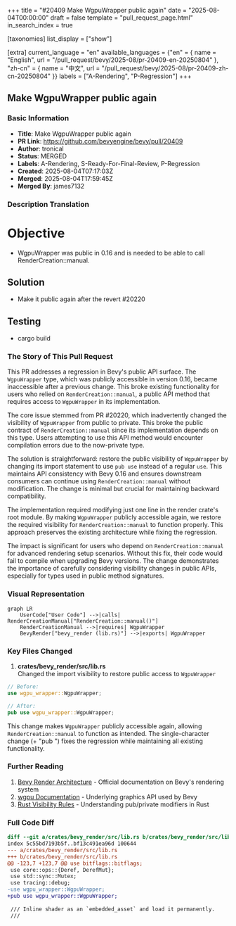 +++
title = "#20409 Make WgpuWrapper public again"
date = "2025-08-04T00:00:00"
draft = false
template = "pull_request_page.html"
in_search_index = true

[taxonomies]
list_display = ["show"]

[extra]
current_language = "en"
available_languages = {"en" = { name = "English", url = "/pull_request/bevy/2025-08/pr-20409-en-20250804" }, "zh-cn" = { name = "中文", url = "/pull_request/bevy/2025-08/pr-20409-zh-cn-20250804" }}
labels = ["A-Rendering", "P-Regression"]
+++

## Make WgpuWrapper public again

### Basic Information
- **Title**: Make WgpuWrapper public again
- **PR Link**: https://github.com/bevyengine/bevy/pull/20409
- **Author**: tronical
- **Status**: MERGED
- **Labels**: A-Rendering, S-Ready-For-Final-Review, P-Regression
- **Created**: 2025-08-04T07:17:03Z
- **Merged**: 2025-08-04T17:59:45Z
- **Merged By**: james7132

### Description Translation
# Objective

- WgpuWrapper was public in 0.16 and is needed to be able to call RenderCreation::manual.

## Solution

- Make it public again after the revert #20220

## Testing

- cargo build

### The Story of This Pull Request

This PR addresses a regression in Bevy's public API surface. The `WgpuWrapper` type, which was publicly accessible in version 0.16, became inaccessible after a previous change. This broke existing functionality for users who relied on `RenderCreation::manual`, a public API method that requires access to `WgpuWrapper` in its implementation. 

The core issue stemmed from PR #20220, which inadvertently changed the visibility of `WgpuWrapper` from public to private. This broke the public contract of `RenderCreation::manual` since its implementation depends on this type. Users attempting to use this API method would encounter compilation errors due to the now-private type.

The solution is straightforward: restore the public visibility of `WgpuWrapper` by changing its import statement to use `pub use` instead of a regular `use`. This maintains API consistency with Bevy 0.16 and ensures downstream consumers can continue using `RenderCreation::manual` without modification. The change is minimal but crucial for maintaining backward compatibility.

The implementation required modifying just one line in the render crate's root module. By making `WgpuWrapper` publicly accessible again, we restore the required visibility for `RenderCreation::manual` to function properly. This approach preserves the existing architecture while fixing the regression.

The impact is significant for users who depend on `RenderCreation::manual` for advanced rendering setup scenarios. Without this fix, their code would fail to compile when upgrading Bevy versions. The change demonstrates the importance of carefully considering visibility changes in public APIs, especially for types used in public method signatures.

### Visual Representation

```mermaid
graph LR
    UserCode["User Code"] -->|calls| RenderCreationManual["RenderCreation::manual()"]
    RenderCreationManual -->|requires| WgpuWrapper
    BevyRender["bevy_render (lib.rs)"] -->|exports| WgpuWrapper
```

### Key Files Changed

1. **crates/bevy_render/src/lib.rs**  
   Changed the import visibility to restore public access to `WgpuWrapper`

```rust
// Before:
use wgpu_wrapper::WgpuWrapper;

// After:
pub use wgpu_wrapper::WgpuWrapper;
```

This change makes `WgpuWrapper` publicly accessible again, allowing `RenderCreation::manual` to function as intended. The single-character change (+ "pub ") fixes the regression while maintaining all existing functionality.

### Further Reading
1. [Bevy Render Architecture](https://bevyengine.org/learn/book/getting-started/rendering/) - Official documentation on Bevy's rendering system
2. [wgpu Documentation](https://docs.rs/wgpu) - Underlying graphics API used by Bevy
3. [Rust Visibility Rules](https://doc.rust-lang.org/book/ch07-03-paths-for-referring-to-an-item-in-the-module-tree.html) - Understanding pub/private modifiers in Rust

### Full Code Diff
```diff
diff --git a/crates/bevy_render/src/lib.rs b/crates/bevy_render/src/lib.rs
index 5c55bd7193b5f..bf13c491ea96d 100644
--- a/crates/bevy_render/src/lib.rs
+++ b/crates/bevy_render/src/lib.rs
@@ -123,7 +123,7 @@ use bitflags::bitflags;
 use core::ops::{Deref, DerefMut};
 use std::sync::Mutex;
 use tracing::debug;
-use wgpu_wrapper::WgpuWrapper;
+pub use wgpu_wrapper::WgpuWrapper;
 
 /// Inline shader as an `embedded_asset` and load it permanently.
 ///
```